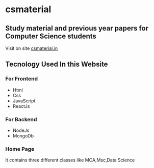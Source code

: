 # csmaterial

## Study material and previous year papers for Computer Science students 

Visit on site [csmaterial.in](https://www.csmaterial.in/)


## Tecnology Used In this Website
### For Frontend            
- Html 
- Css 
- JavaScript 
- ReactJs


 ### For Backend        
 
 - NodeJs                           
 - MongoDb
### Home Page 
It contains three different classes like MCA,Msc,Data Science 
